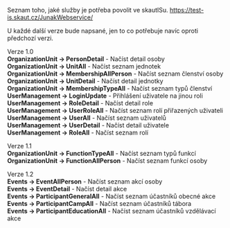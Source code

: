 Seznam toho, jaké služby je potřeba povolit ve skautISu. https://test-is.skaut.cz/JunakWebservice/

U každé další verze bude napsané, jen to co potřebuje navíc oproti předchozí verzi.

Verze 1.0
<br>
<b>OrganizationUnit -> PersonDetail</b> - Načíst detail osoby
<br>
<b>OrganizationUnit -> UnitAll</b> - Načíst seznam jednotek
<br>
<b>OrganizationUnit -> MembershipAllPerson</b> - Načíst seznam členství osoby
<br>
<b>OrganizationUnit -> UnitDetail</b> - Načíst detail jednotky
<br>
<b>OrganizationUnit -> MembershipTypeAll</b> - Načíst seznam typů členství 
<br>
<b>UserManagement -> LoginUpdate</b> - Přihlášení uživatele na jinou roli
<br>
<b>UserManagement -> RoleDetail</b> - Načíst detail role
<br>
<b>UserManagement -> UserRoleAll</b> - Načíst seznam rolí přiřazených uživateli
<br>
<b>UserManagement -> UserAll</b> - Načíst seznam uživatelů
<br>
<b>UserManagement -> UserDetail</b> - Načíst detail uživatele
<br>
<b>UserManagement -> RoleAll</b> - Načíst seznam rolí

Verze 1.1
<br>
<b>OrganizationUnit -> FunctionTypeAll</b> - Načíst seznam typů funkcí
<br>
<b>OrganizationUnit -> FunctionAllPerson</b> - Načíst seznam funkcí osoby

Verze 1.2
<br>
<b>Events -> EventAllPerson</b> - Načíst seznam akcí osoby
<br>
<b>Events -> EventDetail</b> - Načíst detail akce 
<br>
<b>Events -> ParticipantGeneralAll</b> - Načíst seznam účastníků obecné akce
<br>
<b>Events -> ParticipantCampAll</b> - Načíst seznam účastníků tábora 
<br>
<b>Events -> ParticipantEducationAll</b> - Načíst seznam účastníků vzdělávací akce
